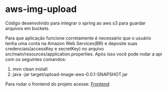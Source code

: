 # aws-img-upload
Código desenvolvido para integrar o spring ao aws s3 para guardar arquivos em buckets.

Para que aplicação funcione corretamente é necessário que o usuário tenha uma conta na Amazon Web Services(BR) e
deposite suas credenciais(accessKey e secretKey) no arquivo src/main/resources/application.properties.
Após isso você pode rodar a api com os seguintes comandos:
1. mvn clean install
2. java -jar target/upload-image-aws-0.0.1-SNAPSHOT.jar

Para rodar o frontend do projeto acesse: [Frontend](src/main/aws-img-upload-frontend)
